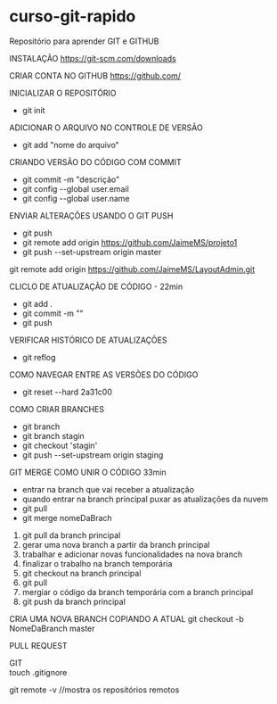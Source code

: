 # curso-git-rapido
Repositório para aprender GIT e GITHUB

INSTALAÇÃO
https://git-scm.com/downloads

CRIAR CONTA NO GITHUB
https://github.com/

INICIALIZAR O REPOSITÓRIO
- git init 

ADICIONAR O ARQUIVO NO CONTROLE DE VERSÃO
- git add "nome do arquivo"

CRIANDO VERSÃO DO CÓDIGO COM COMMIT
- git commit -m "descrição"
- git config --global user.email 
- git config --global user.name
 
ENVIAR ALTERAÇÕES USANDO O GIT PUSH
- git push
- git remote add origin https://github.com/JaimeMS/projeto1
- git push --set-upstream origin master

git remote add origin https://github.com/JaimeMS/LayoutAdmin.git

CLICLO DE ATUALIZAÇÃO DE CÓDIGO - 22min
- git add .
- git commit -m ""
- git push

VERIFICAR HISTÓRICO DE ATUALIZAÇÕES
- git reflog

COMO NAVEGAR ENTRE AS VERSÕES DO CÓDIGO
- git reset --hard 2a31c00

COMO CRIAR BRANCHES
- git branch
- git branch stagin
- git checkout 'stagin'
- git push --set-upstream origin staging

GIT MERGE COMO UNIR O CÓDIGO 33min
- entrar na branch que vai receber a atualização
- quando entrar na branch principal puxar as atualizações da nuvem
- git pull
- git merge nomeDaBrach

1. git pull da branch principal
2. gerar uma nova branch a partir da branch principal
3. trabalhar e adicionar novas funcionalidades na nova branch
4. finalizar o trabalho na branch temporária
5. git checkout na branch principal
6. git pull
7. mergiar o código da branch temporária com a branch principal
8. git push da branch principal

CRIA UMA NOVA BRANCH COPIANDO A ATUAL
git checkout -b NomeDaBranch master

PULL REQUEST

GIT 	
touch .gitignore



git remote -v //mostra os repositórios remotos


